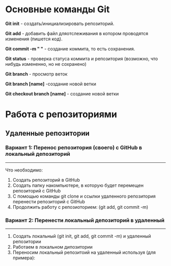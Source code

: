 # Основные команды Git 

**Git init** - создать/инициализировать репозиторий.

**Git add** - добавить файл дляотслеживания в котором проводятся изменения (пишется код).

**Git commit -m " "** - создание коммита, то есть сохранения.

**Git status** - проверка статуса коммита и репозитория (возможно, что нибудь измененно, но не сохранено)

**Git branch** - просмотр веток 

**Git branch [name]** -создание новой ветки

**Git checkout branch [name]** - создание новой ветки

# Работа с репозиториями 



## Удаленные репозитории

### Вариант 1: Перенос репозитория (своего) с GitHub в локальный депозиторий
___

Что необходимо:
1. Создать репозиторий в GitHub 
2. Создать папку накомпьютере, в которую будет перемещен репозиторий с GitHub
3. С помощью команды git clone и ссылки удаленного репозитория перенести репозиторий с GitHub
4. Продолжить работу с репозиоторием: (git add, git commit -m)

### Вариант 2: Перенести локальный депозиторий в удаленный
___

1. Создать локальный (git init, git add, git commit -m) и удаленный репозитории
2. Работаем в локальном дипозитории
3. Переносим локальный репозитоий на удаленный используя (для примера): 



